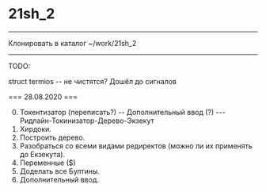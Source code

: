# 21sh_2

-------------

Клонировать в каталог ~/work/21sh_2

-------------

TODO:

struct termios -- не  чистятся? 
Дошёл до сигналов

=== 28.08.2020 ===

0. Токентизатор (переписать?) -- Дополнительный ввод (?) --- Ридлайн-Токинизатор-Дерево-Экзекут
0. Хирдоки.
1. Построить дерево.
2. Разобраться со всеми видами редиректов (можно ли их применять до Екзекута).
3. Переменные ($)
4. Доделать все Бултины.
5. Дополнительный ввод.
